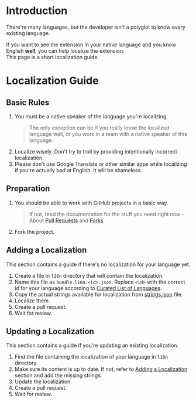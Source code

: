 # Introduction
There're many languages, but the developer isn't a polyglot to know every existing language.

If you want to see the extension in your native language and you know English **well**, you can help localize the extension.\
This page is a short localization guide.

# Localization Guide

## Basic Rules
1. You must be a native speaker of the language you're localizing.
    > The only exception can be if you really know the localized language well, or you work in a team with a native speaker of this language.
2. Localize wisely. Don't try to troll by providing intentionally incorrect localization.
3. Please don't use Google Translate or other similar apps while localizing if you're actually bad at English. It will be shameless.

## Preparation
1. You should be able to work with GitHub projects in a basic way.
    > If not, read the documentation for the stuff you need right now - About [Pull Requests](https://docs.github.com/en/pull-requests) and [Forks](https://docs.github.com/en/pull-requests/collaborating-with-pull-requests/working-with-forks/about-forks).
2. Fork the project.

## Adding a Localization
This section contains a guide if there's no localization for your language yet.

1. Create a file in `l10n` directory that will contain the localization.
2. Name this file as `bundle.l10n.<id>.json`. Replace `<id>` with the correct id for your language according to [Curated List of Languages](https://mozilla-l10n.github.io/firefox-languages/).
3. Copy the actual strings available for localization from [strings.json](./strings.json) file.
4. Localize them.
5. Create a pull request.
6. Wait for review.

## Updating a Localization
This section contains a guide if you're updating an existing localization.

1. Find the file containing the localization of your language in `l10n` directory.
2. Make sure its content is up to date. If not, refer to [Adding a Localization](#adding-a-localization) section and add the missing strings.
3. Update the localization.
4. Create a pull request.
5. Wait for review.